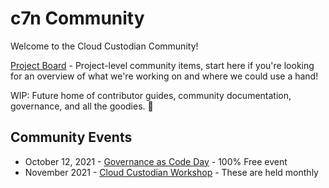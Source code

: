 # c7n Community

Welcome to the Cloud Custodian Community! 

[Project Board](https://github.com/cloud-custodian/community/projects/1) - Project-level community items, start here if you're looking for an overview of what we're working on and where we could use a hand! 

WIP: Future home of contributor guides, community documentation, governance, and all the goodies. 🎉

## Community Events

- October 12, 2021 - [Governance as Code Day](https://hopin.com/events/governance-as-code-day-with-cloud-custodian-hosted-by-stacklet) - 100% Free event
- November 2021 - [Cloud Custodian Workshop](https://app.livestorm.co/stacklet-io/cloud-custodian-101-workshop?type=detailed) - These are held monthly
